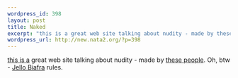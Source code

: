 ```yaml
--- 
wordpress_id: 398
layout: post
title: Naked
excerpt: "this is a great web site talking about nudity - made by these people. Oh, btw - Jello Biafra rules. "
wordpress_url: http://new.nata2.org/?p=398
---
```

<a href="http://120seconds.com/features/011207_naked/011207_naked.html">this is a</a> great web site talking about nudity - made by <a href="http://120seconds.com/index.cfm">these people</a>. Oh, btw - <a href="http://120seconds.com/features/020419_biafra/feature/index.html">Jello Biafra</a> rules. 
